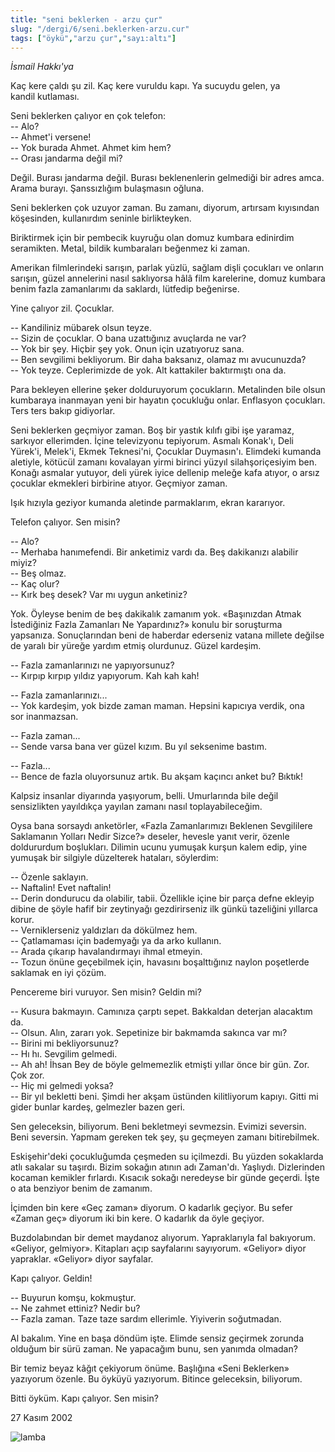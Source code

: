 ```yaml
---
title: "seni beklerken - arzu çur"
slug: "/dergi/6/seni.beklerken-arzu.cur"
tags: ["öykü","arzu çur","sayı:altı"]
---
```


*İsmail Hakkı'ya*

Kaç kere çaldı şu zil. Kaç kere vuruldu kapı. Ya sucuydu gelen, ya
kandil kutlaması.

Seni beklerken çalıyor en çok telefon:  
-- Alo?  
-- Ahmet'i versene!  
-- Yok burada Ahmet. Ahmet kim hem?  
-- Orası jandarma değil mi?

Değil. Burası jandarma değil. Burası beklenenlerin gelmediği bir adres
amca. Arama burayı. Şanssızlığım bulaşmasın oğluna.

Seni beklerken çok uzuyor zaman. Bu zamanı, diyorum, artırsam kıyısından
köşesinden, kullanırdım seninle birlikteyken.

Biriktirmek için bir pembecik kuyruğu olan domuz kumbara edinirdim
seramikten. Metal, bildik kumbaraları beğenmez ki zaman.

Amerikan filmlerindeki sarışın, parlak yüzlü, sağlam dişli çocukları ve
onların sarışın, güzel annelerini nasıl saklıyorsa hâlâ film karelerine,
domuz kumbara benim fazla zamanlarımı da saklardı, lütfedip beğenirse.

Yine çalıyor zil. Çocuklar.

-- Kandiliniz mübarek olsun teyze.  
-- Sizin de çocuklar. O bana uzattığınız avuçlarda ne var?  
-- Yok bir şey. Hiçbir şey yok. Onun için uzatıyoruz sana.  
-- Ben sevgilimi bekliyorum. Bir daha baksanız, olamaz mı avucunuzda?  
-- Yok teyze. Ceplerimizde de yok. Alt kattakiler baktırmıştı ona da.

Para bekleyen ellerine şeker dolduruyorum çocukların. Metalinden bile
olsun kumbaraya inanmayan yeni bir hayatın çocukluğu onlar. Enflasyon
çocukları. Ters ters bakıp gidiyorlar.

Seni beklerken geçmiyor zaman. Boş bir yastık kılıfı gibi işe yaramaz,
sarkıyor ellerimden. İçine televizyonu tepiyorum. Asmalı Konak'ı, Deli
Yürek'i, Melek'i, Ekmek Teknesi'ni, Çocuklar Duymasın'ı. Elimdeki
kumanda aletiyle, kötücül zamanı kovalayan yirmi birinci yüzyıl
silahşoriçesiyim ben. Konağı asmalar yutuyor, deli yürek iyice dellenip
meleğe kafa atıyor, o arsız çocuklar ekmekleri birbirine atıyor.
Geçmiyor zaman.

Işık hızıyla geziyor kumanda aletinde parmaklarım, ekran kararıyor.

Telefon çalıyor. Sen misin?

-- Alo?  
-- Merhaba hanımefendi. Bir anketimiz vardı da. Beş dakikanızı alabilir
miyiz?  
-- Beş olmaz.  
-- Kaç olur?  
-- Kırk beş desek? Var mı uygun anketiniz?

Yok. Öyleyse benim de beş dakikalık zamanım yok. «Başınızdan Atmak
İstediğiniz Fazla Zamanları Ne Yapardınız?» konulu bir soruşturma
yapsanıza. Sonuçlarından beni de haberdar ederseniz vatana millete
değilse de yaralı bir yüreğe yardım etmiş olurdunuz. Güzel kardeşim.

-- Fazla zamanlarınızı ne yapıyorsunuz?  
-- Kırpıp kırpıp yıldız yapıyorum. Kah kah kah!

-- Fazla zamanlarınızı...  
-- Yok kardeşim, yok bizde zaman maman. Hepsini kapıcıya verdik, ona
sor inanmazsan.

-- Fazla zaman...  
-- Sende varsa bana ver güzel kızım. Bu yıl seksenime bastım.

-- Fazla...  
-- Bence de fazla oluyorsunuz artık. Bu akşam kaçıncı anket bu? Bıktık!

Kalpsiz insanlar diyarında yaşıyorum, belli. Umurlarında bile değil
sensizlikten yayıldıkça yayılan zamanı nasıl toplayabileceğim.

Oysa bana sorsaydı anketörler, «Fazla Zamanlarımızı Beklenen Sevgililere
Saklamanın Yolları Nedir Sizce?» deseler, hevesle yanıt verir, özenle
doldururdum boşlukları. Dilimin ucunu yumuşak kurşun kalem edip, yine
yumuşak bir silgiyle düzelterek hataları, söylerdim:

-- Özenle saklayın.  
-- Naftalin! Evet naftalin!  
-- Derin dondurucu da olabilir, tabii. Özellikle içine bir parça defne
ekleyip dibine de şöyle hafif bir zeytinyağı gezdirirseniz ilk günkü
tazeliğini yıllarca korur.  
-- Verniklerseniz yaldızları da dökülmez hem.  
-- Çatlamaması için bademyağı ya da arko kullanın.  
-- Arada çıkarıp havalandırmayı ihmal etmeyin.  
-- Tozun önüne geçebilmek için, havasını boşalttığınız naylon poşetlerde
saklamak en iyi çözüm.

Pencereme biri vuruyor. Sen misin? Geldin mi?

-- Kusura bakmayın. Camınıza çarptı sepet. Bakkaldan deterjan alacaktım
da.  
-- Olsun. Alın, zararı yok. Sepetinize bir bakmamda sakınca var mı?  
-- Birini mi bekliyorsunuz?  
-- Hı hı. Sevgilim gelmedi.  
-- Ah ah! İhsan Bey de böyle gelmemezlik etmişti yıllar önce bir gün.
Zor. Çok zor.  
-- Hiç mi gelmedi yoksa?  
-- Bir yıl bekletti beni. Şimdi her akşam üstünden kilitliyorum kapıyı.
Gitti mi gider bunlar kardeş, gelmezler bazen geri.

Sen geleceksin, biliyorum. Beni bekletmeyi sevmezsin. Evimizi seversin.
Beni seversin. Yapmam gereken tek şey, şu geçmeyen zamanı bitirebilmek.

Eskişehir'deki çocukluğumda çeşmeden su içilmezdi. Bu yüzden sokaklarda
atlı sakalar su taşırdı. Bizim sokağın atının adı Zaman'dı. Yaşlıydı.
Dizlerinden kocaman kemikler fırlardı. Kısacık sokağı neredeyse bir
günde geçerdi. İşte o ata benziyor benim de zamanım.

İçimden bin kere «Geç zaman» diyorum. O kadarlık geçiyor. Bu sefer
«Zaman geç» diyorum iki bin kere. O kadarlık da öyle geçiyor.

Buzdolabından bir demet maydanoz alıyorum. Yapraklarıyla fal bakıyorum.
«Geliyor, gelmiyor». Kitapları açıp sayfalarını sayıyorum. «Geliyor»
diyor yapraklar. «Geliyor» diyor sayfalar.

Kapı çalıyor. Geldin!

-- Buyurun komşu, kokmuştur.  
-- Ne zahmet ettiniz? Nedir bu?  
-- Fazla zaman. Taze taze sardım ellerimle. Yiyiverin soğutmadan.

Al bakalım. Yine en başa döndüm işte. Elimde sensiz geçirmek zorunda
olduğum bir sürü zaman. Ne yapacağım bunu, sen yanımda olmadan?

Bir temiz beyaz kâğıt çekiyorum önüme. Başlığına «Seni Beklerken»
yazıyorum özenle. Bu öyküyü yazıyorum. Bitince geleceksin, biliyorum.

Bitti öyküm. Kapı çalıyor. Sen misin?

27 Kasım 2002

![lamba](/img/ky06_27_gurtugpeker.jpg)

